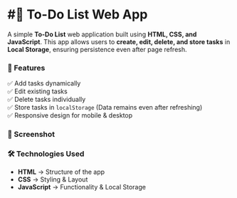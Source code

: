 # #📝 To-Do List Web App

A simple **To-Do List** web application built using **HTML, CSS, and JavaScript**. This app allows users to **create, edit, delete, and store tasks** in **Local Storage**, ensuring persistence even after page refresh.

### 🚀 Features
✅ Add tasks dynamically  
✅ Edit existing tasks  
✅ Delete tasks individually  
✅ Store tasks in `localStorage` (Data remains even after refreshing)  
✅ Responsive design for mobile & desktop  

### 📸 Screenshot


### 🛠️ Technologies Used
- **HTML** → Structure of the app  
- **CSS** → Styling & Layout  
- **JavaScript** → Functionality & Local Storage  
